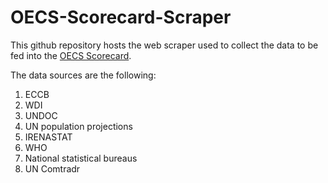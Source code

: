 # OECS-Scorecard-Scraper

This github repository hosts the web scraper used to collect the data to be fed into the [OECS Scorecard](https://cds-tools.shinyapps.io/OECS-scorecard/). 

The data sources are the following:
1. ECCB
2. WDI
3. UNDOC
4. UN population projections
5. IRENASTAT
6. WHO
7. National statistical bureaus
8. UN Comtradr
